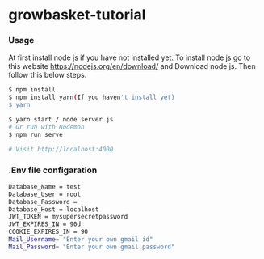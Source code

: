 # growbasket-tutorial

### Usage

At first install node js if you have not installed yet.
To install node js go to this website https://nodejs.org/en/download/ and Download node js.
Then follow this below steps.

```sh
$ npm install
$ npm install yarn(If you haven't install yet)
$ yarn
```

```sh
$ yarn start / node server.js
# Or run with Nodemon
$ npm run serve

# Visit http://localhost:4000
```
### .Env file configaration

```sh
Database_Name = test
Database_User = root
Database_Password =
Database_Host = localhost
JWT_TOKEN = mysupersecretpassword
JWT_EXPIRES_IN = 90d
COOKIE_EXPIRES_IN = 90
Mail_Username= "Enter your own gmail id"
Mail_Password= "Enter your own gmail password"
```

